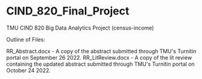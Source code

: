 # CIND_820_Final_Project
TMU CIND 820 Big Data Analytics Project (census-income)

Outline of Files:

RR_Abstract.docx - A copy of the abstract submitted through TMU's Turnitin portal on September 26 2022.
RR_LitReview.docx - A copy of the lit review containing the updated abstract submitted through TMU's Turnitin portal on October 24 2022.

